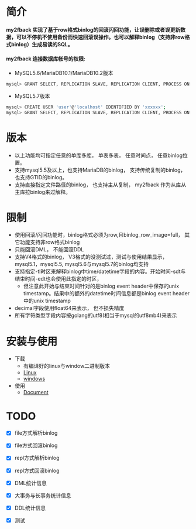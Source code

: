 # 简介
#### my2fback 实现了基于row格式binlog的回滚闪回功能，让误删除或者误更新数据，可以不停机不使用备份而快速回滚误操作。也可以解释binlog（支持非row格式binlog）生成易读的SQL。
 
#### my2fback 连接数据库帐号的权限: 
* MySQL5.6/MariaDB10.1/MariaDB10.2版本
```bash
mysql> GRANT SELECT, REPLICATION SLAVE, REPLICATION CLIENT, PROCESS ON *.* TO 'user'@'localhost' IDENTIFIED BY 'xxxxxx';
```
* MySQL5.7版本
```bash
mysql> CREATE USER 'user'@'localhost' IDENTIFIED BY 'xxxxxx';
mysql> GRANT SELECT, REPLICATION SLAVE, REPLICATION CLIENT, PROCESS ON *.* TO 'user'@'localhost';
```

# 版本 
* 以上功能均可指定任意的单库多库， 单表多表， 任意时间点， 任意binlog位置。
* 支持mysql5.5及以上，也支持MariaDB的binlog， 支持传统复制的binlog， 也支持GTID的binlog。
* 支持直接指定文件路径的binlog， 也支持主从复制， my2fback 作为从库从主库拉binlog来过解释。

# 限制
* 使用回滚/闪回功能时，binlog格式必须为row,且binlog_row_image=full， 其它功能支持非row格式binlog
* 只能回滚DML， 不能回滚DDL
* 支持V4格式的binlog， V3格式的没测试过，测试与使用结果显示，mysql5.1，mysql5.5, mysql5.6与mysql5.7的binlog均支持
* 支持指定-tl时区来解释binlog中time/datetime字段的内容。开始时间-sdt与结束时间-edt也会使用此指定的时区， 
   + 但注意此开始与结束时间针对的是binlog event header中保存的unix timestamp。结果中的额外的datetime时间信息都是binlog event header中的unix timestamp
* decimal字段使用float64来表示， 但不损失精度
* 所有字符类型字段内容按golang的utf8(相当于mysql的utf8mb4)来表示
    
# 安装与使用 
* 下载
   + 有编译好的linux与window二进制版本
   * [Linux](https://github.com/WangJiemin/my2fback/blob/master/releases/my2fback)
   * [windows](https://github.com/WangJiemin/my2fback/blob/master/releases/my2fback.exe)
* 使用
   * [Document]()

# TODO
- [x] file方式解析binlog
- [x] file方式回滚binlog
- [x] repl方式解析binlog
- [x] repl方式回滚binlog
- [x] DML统计信息
- [x] 大事务与长事务统计信息
- [x] DDL统计信息
- [x] 测试




